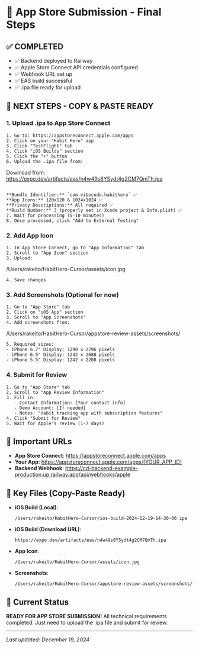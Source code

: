# 🚀 App Store Submission - Final Steps

## ✅ COMPLETED
- ✅ Backend deployed to Railway
- ✅ Apple Store Connect API credentials configured
- ✅ Webhook URL set up
- ✅ EAS build successful
- ✅ .ipa file ready for upload

## 📱 NEXT STEPS - COPY & PASTE READY

### 1. Upload .ipa to App Store Connect
```
1. Go to: https://appstoreconnect.apple.com/apps
2. Click on your "Habit Hero" app
3. Click "TestFlight" tab
4. Click "iOS Builds" section
5. Click the "+" button
6. Upload the .ipa file from: 
   ```
   Download from: https://expo.dev/artifacts/eas/n4w49s8YSydt4g2CM7QmTh.ipa
   ```
   
   **Bundle Identifier:** `com.vibecode.habithero` ✅
   **App Icons:** 120x120 & 1024x1024 ✅
   **Privacy Descriptions:** All required ✅
   **Build Number:** 3 (properly set in Xcode project & Info.plist) ✅
7. Wait for processing (5-10 minutes)
8. Once processed, click "Add to External Testing"
```

### 2. Add App Icon
```
1. In App Store Connect, go to "App Information" tab
2. Scroll to "App Icon" section
3. Upload: 
   ```
   /Users/rakeito/HabitHero-Cursor/assets/icon.jpg
   ```
4. Save changes
```

### 3. Add Screenshots (Optional for now)
```
1. Go to "App Store" tab
2. Click on "iOS App" section
3. Scroll to "App Screenshots"
4. Add screenshots from: 
   ```
   /Users/rakeito/HabitHero-Cursor/appstore-review-assets/screenshots/
   ```
5. Required sizes:
   - iPhone 6.7" Display: 1290 x 2796 pixels
   - iPhone 6.5" Display: 1242 x 2688 pixels
   - iPhone 5.5" Display: 1242 x 2208 pixels
```

### 4. Submit for Review
```
1. Go to "App Store" tab
2. Scroll to "App Review Information"
3. Fill in:
   - Contact Information: [Your contact info]
   - Demo Account: [If needed]
   - Notes: "Habit tracking app with subscription features"
4. Click "Submit for Review"
5. Wait for Apple's review (1-7 days)
```

## 🔗 Important URLs
- **App Store Connect**: https://appstoreconnect.apple.com/apps
- **Your App**: https://appstoreconnect.apple.com/apps/[YOUR_APP_ID]
- **Backend Webhook**: https://cd-backend-example-production.up.railway.app/api/webhooks/apple

## 📁 Key Files (Copy-Paste Ready)
- **iOS Build (Local)**: 
  ```
  /Users/rakeito/HabitHero-Cursor/ios-build-2024-12-19-14-30-00.ipa
  ```
- **iOS Build (Download URL)**: 
  ```
  https://expo.dev/artifacts/eas/n4w49s8YSydt4g2CM7QmTh.ipa
  ```
- **App Icon**: 
  ```
  /Users/rakeito/HabitHero-Cursor/assets/icon.jpg
  ```
- **Screenshots**: 
  ```
  /Users/rakeito/HabitHero-Cursor/appstore-review-assets/screenshots/
  ```

## 🎯 Current Status
**READY FOR APP STORE SUBMISSION!** 
All technical requirements completed. Just need to upload the .ipa file and submit for review.

---
*Last updated: December 19, 2024*
